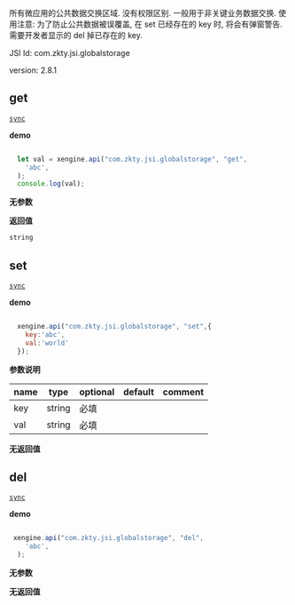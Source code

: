 


所有微应用的公共数据交换区域. 没有权限区别. 一般用于非关键业务数据交换. 
使用注意: 为了防止公共数据被误覆盖, 在 set 已经存在的 key 时, 将会有弹窗警告. 需要开发者显示的 del 掉已存在的 key. 



JSI Id: com.zkty.jsi.globalstorage

version: 2.8.1



## get
[`sync`](/docs/modules/模块-规范?id=jsi-调用)

**demo**
``` js

  let val = xengine.api("com.zkty.jsi.globalstorage", "get",
    'abc',
  );
  console.log(val);

``` 

**无参数**

**返回值**
``` js
string
``` 



## set
[`sync`](/docs/modules/模块-规范?id=jsi-调用)

**demo**
``` js

  xengine.api("com.zkty.jsi.globalstorage", "set",{
    key:'abc',
    val:'world'
  });

``` 

**参数说明**

| name                        | type      | optional | default   | comment  |
| --------------------------- | --------- | -------- | --------- |--------- |
| key | string | 必填 |  |  |
| val | string | 必填 |  |  |
**无返回值**



## del
[`sync`](/docs/modules/模块-规范?id=jsi-调用)

**demo**
``` js

 xengine.api("com.zkty.jsi.globalstorage", "del",
    'abc',
  );

``` 

**无参数**

**无返回值**


    

